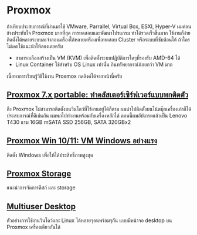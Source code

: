 # Proxmox
  ถ้าเทียบประสบการณ์ที่ผ่านมาใช้ VMware, Parrallel, Virtual Box, ESXI, Hyper-V ผมค่อนข้างประทับใจ Proxmox มากที่สุด การทดสอบและพัฒนาโปรแกรม ทำได้รวดเร็วขึ้นมาก ใช้งานก็ง่าย  ติดตั้งได้หลายระบบละจำลองเครื่องได้หลายเครื่องเพื่อทดสอบ Cluster หรือระบบที่ซับซ้อนได้ ถ้าใครไม่เคยใช้แนะนำให้ลองเลยครับ
- สามารถเลือกสร้างเป็น VM (KVM) เพื่อติดตั้งระบบปฎิบัติการใดๆที่รองรับ AMD-64 ได้
- Linux Container ใช้สำหร้บ OS Linux เท่านั้น กินทรัพยากรณ์น้อยกว่า VM มาก

เนื้อหาการเรียนรู้วิธีใช้งาน Proxmox กดลิงค์ได้จากหน้านี้ครับ

## [Proxmox 7.x portable: ทำคลัสเตอร์เซิร์ฟเวอร์แบบพกติดตัว](Portable.md)
  ถึง Proxmox ไม่สามารถติดตั้งบนวินโดว์ที่ใช้งานอยู่ได้ก็ตาม ผมนำไปติดตั้งบนโน้ตบุ๊กเครื่องเก่าก็ได้ประสบการณ์ที่ดีเช่นกัน  ผมพกไปทำงานพร้อมกับเครื่องหลักได้ ตอนนี้ผมอัปเกรดแล้วเป็น Lenovo T430 แรม 16GB mSATA SSD 256GB, SATA 320GBx2 
## [Proxmox Win 10/11: VM Windows อย่างแรง](./WindowVM.md)
ติดตั้ง Windows เพื่อให้ได้ประสิทธิ์ภาพสูงสุด

## [Proxmox Storage](./Storage.md)
แนะนำการจัดการดีสก์ และ storage 

## [Multiuser Desktop](./MultiuserDesktop.md)
ตัวอย่างการใช้งานวินโดว์และ Linux ได้หลายๆคนพร้อมๆกัน แบบมีหน้าจอ desktop บน Proxmox เครื่องเดียวกันได้
